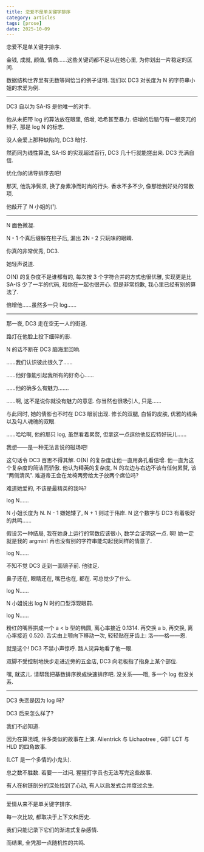 ```yaml
---
title: 恋爱不是单关键字排序
category: articles
tags: [prose]
date: 2025-10-09
---
```


恋爱不是单关键字排序.

金钱, 成就, 颜值, 情商……这些关键词都不足以在她心里, 为你划出一片稳定的区间.

数据结构世界里有无数等同恰当的例子证明. 我们以 DC3 对长度为 N 的字符串小姐的求爱为例.

---

DC3 自以为 SA-IS 是他唯一的对手.

他从未把带 log 的算法放在眼里, 倍增, 哈希甚至暴力. 倍增的后脑勺有一根突兀的辫子, 那是 log N 的标志.

没人会爱上那种缺陷的, DC3 暗忖.

然而同为线性算法, SA-IS 的实现超过百行, DC3 几十行就能搓出来. DC3 充满自信.

优化你的诱导排序去吧!

那天, 他洗净鬓须, 换了身素净而时尚的行头. 香水不多不少, 像那恰到好处的常数项.

他敲开了 N 小姐的门.

---

N 面色微凝.

N - 1 个真后缀躲在柱子后, 漏出 2N - 2 只玩味的眼睛.

你真的非常优秀, DC3.

她轻声说道.

O(N) 的复杂度不是谁都有的, 每次按 3 个字符合并的方式也很优雅, 实现更是比 SA-IS 少了一半的代码, 和你在一起也很开心. 但是非常抱歉, 我心里已经有别的算法了.

倍增他……虽然多一只 log……

---

那一夜, DC3 走在空无一人的街道.

路灯在他脸上投下细碎的影.

N 的话不断在 DC3 脑海里回响.

……我们认识彼此很久了……

……他好像能引起我所有的好奇心……

……他的确多么有魅力…….

……啊, 这不是说你就没有魅力的意思. 你当然也很吸引人, 只是……

与此同时, 她的倩影也不时在 DC3 眼前出现. 修长的双腿, 白皙的皮肤, 优雅的线条以及勾人魂魄的双眼.

……哈哈啊, 他的那只 log, 虽然看着累赘, 但拿这一点逗他他反应特好玩儿……

我想——是一种无法言说的磁场吧!

这句话令 DC3 百思不得其解. O(N) 的复杂度让他一直用鼻孔看倍增. 他一直为这个复杂度的简洁而骄傲. 他认为精英的复杂度, N 的左边与右边不该有任何累赘, 该 “两侧清风”. 难道帝王会在龙椅两旁给太子放两个席位吗?

难道她爱的, 不该是最精英的我吗?

log N……

N 小姐长度为 N. N - 1 嫌她矮了, N + 1 则过于伟岸. N 这个数字与 DC3 有着极好的共鸣……

假设另一种结局, 我在她身上运行的常数应该很小, 数学会证明这一点. 啊! 她一定就是我的 argmin! 再也没有别的字符串能勾起我同样的情意了.

log N……

不知不觉 DC3 走到一面镜子前. 他驻足.

鼻子还在, 眼睛还在, 嘴巴也在, 都在. 可总觉少了什么.

log N……

N 小姐说出 log N 时的口型浮现眼前. 

log N……

粉红的嘴唇拱成一个 a < b 型的椭圆, 离心率接近 0.1314. 再交换 a b, 再交换, 离心率接近 0.520. 舌尖由上颚向下移动一次, 轻轻贴在牙齿上: 洛——格——恩.

就是这个! DC3 不禁小声惊呼. 路人诧异地看了他一眼.

双脚不受控制地快步走进近旁的五金店, DC3 向老板指了指身上某个部位.

嘿, 就这儿. 请帮我把基数排序换成快速排序吧. 没关系——哦, 多一个 log 也没关系.

---

DC3 失恋是因为 log 吗?

DC3 后来怎么样了?

我们不必知道.

因为在算法城, 许多类似的故事在上演. Alientrick 与 Lichaotree , GBT LCT 与 HLD 的四角故事.

 (LCT 是一个多情的小鬼头).

总之数不胜数. 若要一一过问, 猩猩打字员也无法写完这些故事.

有人在树链剖分的深处找到了心动, 有人以启发式合并度过余生.

---

爱情从来不是单关键字排序.

每一次比较, 都取决于上下文和历史.

我们只能记录下它们的渐进式复杂感情.

而结果, 全凭那一点随机性的共鸣.